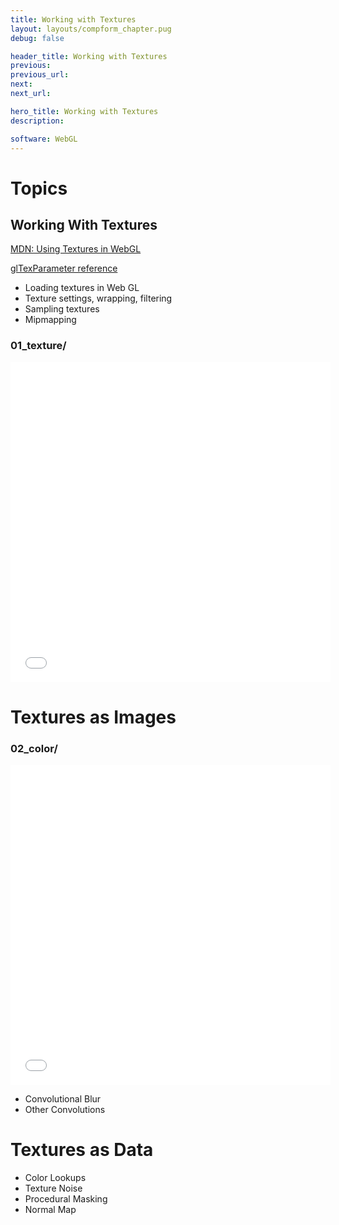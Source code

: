 ```yaml
---
title: Working with Textures
layout: layouts/compform_chapter.pug
debug: false

header_title: Working with Textures
previous: 
previous_url: 
next: 
next_url: 

hero_title: Working with Textures
description: 

software: WebGL
---
```



# Topics



## Working With Textures

[MDN: Using Textures in WebGL](https://developer.mozilla.org/en-US/docs/Web/API/WebGL_API/Tutorial/Using_textures_in_WebGL)

[glTexParameter reference](https://www.khronos.org/registry/OpenGL-Refpages/es2.0/xhtml/glTexParameter.xml)

- Loading textures in Web GL
- Texture settings, wrapping, filtering
- Sampling textures
- Mipmapping



### 01_texture/
<iframe scrolling="no" style = "border: 0; width: 512px; height: 512px; overflow: hidden;"src = "./01_texture"></iframe>


# Textures as Images
### 02_color/
<iframe scrolling="no" style = "border: 0; width: 512px; height: 512px; overflow: hidden;"src = "./02_color"></iframe>

- Convolutional Blur
- Other Convolutions

# Textures as Data
- Color Lookups
- Texture Noise
- Procedural Masking
- Normal Map


